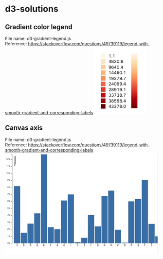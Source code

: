 # d3-solutions
## Gradient color legend 
File name: d3-gradient-legend.js <br/>
Reference: https://stackoverflow.com/questions/49739119/legend-with-smooth-gradient-and-corresponding-labels
![legend](./asset/legend.jpg)

## Canvas axis
File name: d3-gradient-legend.js  <br/>
Reference: https://stackoverflow.com/questions/49739119/legend-with-smooth-gradient-and-corresponding-labels <br/>
![axis](./asset/canvas-axis.jpg)

